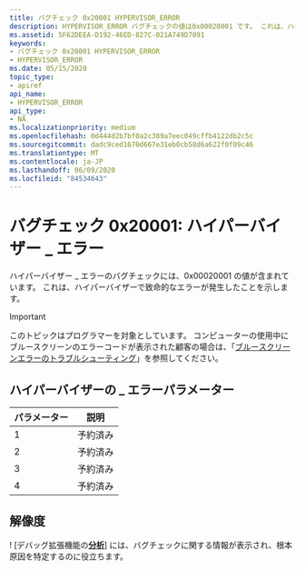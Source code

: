 ```yaml
---
title: バグチェック 0x20001 HYPERVISOR_ERROR
description: HYPERVISOR_ERROR バグチェックの値は0x00020001 です。 これは、ハイパーバイザーで致命的なエラーが発生したことを示します。
ms.assetid: 5F62DEEA-D192-46ED-827C-021A749D7091
keywords:
- バグチェック 0x20001 HYPERVISOR_ERROR
- HYPERVISOR_ERROR
ms.date: 05/15/2020
topic_type:
- apiref
api_name:
- HYPERVISOR_ERROR
api_type:
- NA
ms.localizationpriority: medium
ms.openlocfilehash: 0d444d2b7bf0a2c389a7eec049cffb4122db2c5c
ms.sourcegitcommit: dadc9ced1670d667e31eb0cb58d6a622f0f09c46
ms.translationtype: MT
ms.contentlocale: ja-JP
ms.lasthandoff: 06/09/2020
ms.locfileid: "84534643"
---
```

# <a name="bug-check-0x20001-hypervisor_error"></a>バグチェック 0x20001: ハイパーバイザー \_ エラー

ハイパーバイザー \_ エラーのバグチェックには、0x00020001 の値が含まれています。 これは、ハイパーバイザーで致命的なエラーが発生したことを示します。

> [!IMPORTANT]
> このトピックはプログラマーを対象としています。 コンピューターの使用中にブルースクリーンのエラーコードが表示された顧客の場合は、「[ブルースクリーンエラーのトラブルシューティング](https://www.windows.com/stopcode)」を参照してください。

## <a name="hypervisor_error-parameters"></a>ハイパーバイザーの \_ エラーパラメーター


| パラメーター | 説明 |
|-----------|-------------|
| 1         | 予約済み    |
| 2         | 予約済み    |
| 3         | 予約済み    |
| 4         | 予約済み    |

## <a name="resolution"></a>解像度

! [デバッグ拡張機能の[**分析**](-analyze.md)] には、バグチェックに関する情報が表示され、根本原因を特定するのに役立ちます。
